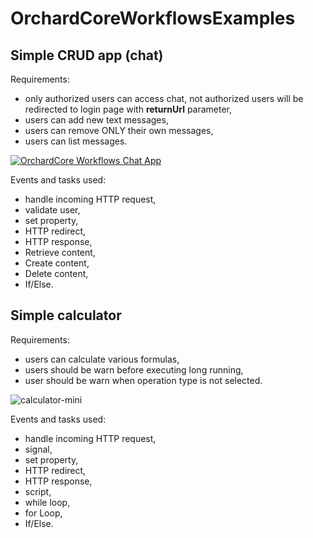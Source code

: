 # OrchardCoreWorkflowsExamples

## Simple CRUD app (chat)

Requirements:
 - only authorized users can access chat, not authorized users will be redirected to login page with **returnUrl** parameter,
 - users can add new text messages,
 - users can remove ONLY their own messages,
 - users can list messages.

[![OrchardCore Workflows Chat App](https://user-images.githubusercontent.com/6403130/162592795-f34d1f35-4953-428c-baed-171a81140f3e.png)](https://www.youtube.com/watch?v=fUhMQ3VYUaA)

Events and tasks used:
- handle incoming HTTP request,
- validate user,
- set property,
- HTTP redirect,
- HTTP response,
- Retrieve content,
- Create content,
- Delete content,
- If/Else.

## Simple calculator

Requirements:
- users can calculate various formulas,
- users should be warn before executing long running,
- user should be warn when operation type is not selected.

![calculator-mini](https://user-images.githubusercontent.com/6403130/162592808-67c91b8c-e510-4939-b7e4-bcef59bbf12c.png)

Events and tasks used:
- handle incoming HTTP request,
- signal,
- set property,
- HTTP redirect,
- HTTP response,
- script,
- while loop,
- for Loop,
- If/Else.
